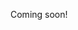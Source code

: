 Coming soon!

<!--

It's strange how we try to force students down certain tracks.

Obviously, you need to learn to count before calculus, but everything in between doesn't need to be so linear.

I can imagine a biology classroom where the teacher just says, "Who has any biology-realted questions?"

Students will tell you exactly what they're interested in, and what level of understanding they're at.

Of course, students aren't at the same level, but that's why they can _teach each other_. Humans love sharing knowledge. And dumb questions strengthen _everybody's_ understanding. And dumb questions are often particularly difficult, because the fractal-nature of understanding.

"Welcome to physics. Does anybody have any questions?"
"Why is the sky blue?"
"Because of the wavelength of light!"
"Yeah, but why does that mean it's blue?"
"Uhh..."

The best part about questions-first learning is that you can ask people to _guess_, which is essential! By asking people to guess and listen to their internal models, you can instantly find and fix their faulty intuitions.

"Welcome to physics. Does anybody have any questions?"
"Why is the sky blue?"
"Why do you think it's blue?"
"Maybe because oxygen is blue?"
<1 minute later>
"Here's a picture of a beaker of oxygen. Any blueness?"
"Well maybe it only turns blue when you have a lot of it, like water?"
...


-->
